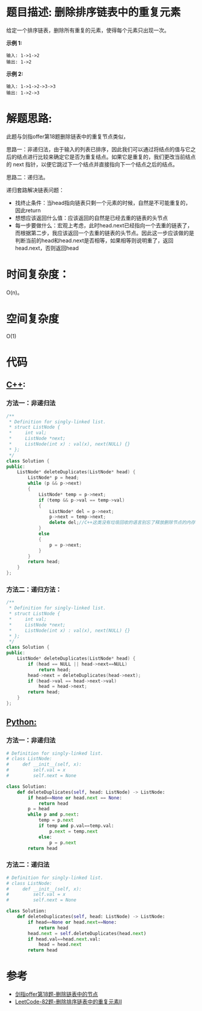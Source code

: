 # 题目描述:  删除排序链表中的重复元素

给定一个排序链表，删除所有重复的元素，使得每个元素只出现一次。

**示例 1:**
```
输入: 1->1->2
输出: 1->2
```
**示例 2:**
```
输入: 1->1->2->3->3
输出: 1->2->3
```
  
# 解题思路:
此题与剑指offer第18题删除链表中的重复节点类似，

思路一：非递归法，由于输入的列表已排序，因此我们可以通过将结点的值与它之后的结点进行比较来确定它是否为重复结点。如果它是重复的，我们更改当前结点的 next 指针，以便它跳过下一个结点并直接指向下一个结点之后的结点。

思路二：递归法。

  递归套路解决链表问题：

   - 找终止条件：当head指向链表只剩一个元素的时候，自然是不可能重复的，因此return
   - 想想应该返回什么值：应该返回的自然是已经去重的链表的头节点
   - 每一步要做什么：宏观上考虑，此时head.next已经指向一个去重的链表了，而根据第二步，我应该返回一个去重的链表的头节点。因此这一步应该做的是判断当前的head和head.next是否相等，如果相等则说明重了，返回head.next，否则返回head
 
# 时间复杂度：
   O(n)。
# 空间复杂度
  O(1)
# 代码

## [C++](./Remove-Duplicates-From-Sorted-List.cpp):

###  方法一：非递归法
```c++
/**
 * Definition for singly-linked list.
 * struct ListNode {
 *     int val;
 *     ListNode *next;
 *     ListNode(int x) : val(x), next(NULL) {}
 * };
 */
class Solution {
public:
    ListNode* deleteDuplicates(ListNode* head) {
        ListNode* p = head;
        while (p && p->next)
        {
            ListNode* temp = p->next;
            if (temp && p->val == temp->val)
            {
                ListNode* del = p->next;
                p->next = temp->next;
                delete del;//C++这类没有垃圾回收的语言别忘了释放删除节点的内存
            }
            else
            {
                p = p->next;
            }
        }
        return head;
    }
};
```
### 方法二：递归方法：
```c++
/**
 * Definition for singly-linked list.
 * struct ListNode {
 *     int val;
 *     ListNode *next;
 *     ListNode(int x) : val(x), next(NULL) {}
 * };
 */
class Solution {
public:
    ListNode* deleteDuplicates(ListNode* head) {
        if (head == NULL || head->next==NULL)
            return head;
        head->next = deleteDuplicates(head->next);
        if (head->val == head->next->val) 
            head = head->next;
        return head;        
    }
};
```
## [Python:](https://github.com/bryceustc/LeetCode_Note/blob/master/python/Remove-Duplicates-From-Sorted-List/Remove-Duplicates-From-Sorted-List.py)
###  方法一：非递归法
```python
# Definition for singly-linked list.
# class ListNode:
#     def __init__(self, x):
#         self.val = x
#         self.next = None

class Solution:
    def deleteDuplicates(self, head: ListNode) -> ListNode:
        if head==None or head.next == None:
            return head
        p = head
        while p and p.next:
            temp = p.next
            if temp and p.val==temp.val:
                p.next = temp.next
            else:
                p = p.next
        return head
```
### 方法二：递归法
```python
# Definition for singly-linked list.
# class ListNode:
#     def __init__(self, x):
#         self.val = x
#         self.next = None

class Solution:
    def deleteDuplicates(self, head: ListNode) -> ListNode:
        if head==None or head.next==None:
            return head
        head.next = self.deleteDuplicates(head.next)
        if head.val==head.next.val:
            head = head.next
        return head
```
# 参考
  - [剑指offer第18题-删除链表中的节点](https://github.com/bryceustc/CodingInterviews/blob/master/PrintListInReversedOrder/README.md)
  - [LeetCode-82题-删除排序链表中的重复元素II](https://github.com/bryceustc/LeetCode_Note/blob/master/cpp/Remove-Duplicates-From-Sorted-List-II/README.md)


